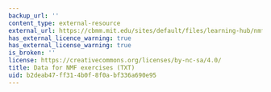```yaml
---
backup_url: ''
content_type: external-resource
external_url: https://cbmm.mit.edu/sites/default/files/learning-hub/nmfdata.txt
has_external_licence_warning: true
has_external_license_warning: true
is_broken: ''
license: https://creativecommons.org/licenses/by-nc-sa/4.0/
title: Data for NMF exercises (TXT)
uid: b2deab47-ff31-4b0f-8f0a-bf336a690e95
---
```


